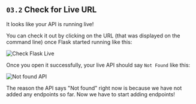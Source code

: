 ## `03.2` Check for Live URL

It looks like your API is running live! 

You can check it out by clicking on the URL (that was displayed on the command line) once Flask started running like this:

![Check Flask Live](https://github.com/breatheco-de/python-flask-api-tutorial/blob/master/.learn/assets/live-api.gif?raw=true)

Once you open it successfully, your live API should say `Not Found` like this:

![Not found API](https://github.com/breatheco-de/python-flask-api-tutorial/blob/master/.learn/assets/not-found.png?raw=true)

The reason the API says "Not found" right now is because we have not added any endpoints so far.  Now we have to start adding endpoints!
